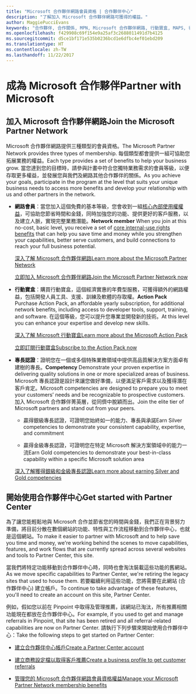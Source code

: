 ```yaml
---
title: "Microsoft 合作夥伴網路會員資格 | 合作夥伴中心"
description: "了解加入 Microsoft 合作夥伴網路可獲得的權益。"
author: MaggiePucciEvans
keywords: "合作夥伴, 合作關係, MPN, Microsoft 合作夥伴網路, 行動寶盒, MAPS, 行動寶盒訂閱, 權益, MPN 權益, 會員資格"
ms.openlocfilehash: f429908c69f154e9a25af3c2688011491d7b4125
ms.sourcegitcommit: d5ce1bf171e535b0236bcd1e6dfbc4ef01ebd209
ms.translationtype: HT
ms.contentlocale: zh-TW
ms.lasthandoff: 11/22/2017
---
```

# <a name="partner-with-microsoft"></a><span data-ttu-id="25733-104">成為 Microsoft 合作夥伴</span><span class="sxs-lookup"><span data-stu-id="25733-104">Partner with Microsoft</span></span>

## <a name="join-the-microsoft-partner-network"></a><span data-ttu-id="25733-105">加入 Microsoft 合作夥伴網路</span><span class="sxs-lookup"><span data-stu-id="25733-105">Join the Microsoft Partner Network</span></span>

<span data-ttu-id="25733-106">Microsoft 合作夥伴網路提供三種類型的會員資格。</span><span class="sxs-lookup"><span data-stu-id="25733-106">The Microsoft Partner Network provides three types of membership.</span></span> <span data-ttu-id="25733-107">每個類型都會提供一組可協助您拓展業務的權益。</span><span class="sxs-lookup"><span data-stu-id="25733-107">Each type provides a set of benefits to help your business grow.</span></span> <span data-ttu-id="25733-108">當您達到您的目標時，請參與計畫中符合您獨特業務需求的會員等級，以便存取更多權益，並發展您與我們及網路其他合作夥伴的關係。</span><span class="sxs-lookup"><span data-stu-id="25733-108">As you achieve your goals, participate in the program at the level that suits your unique business needs to access more benefits and develop your relationship with us and other partners in the network.</span></span>

-   <span data-ttu-id="25733-109">**網路會員**：當您加入這個免費的基本等級，您會收到一組[核心內部使用權權益](https://partner.microsoft.com/membership/core-benefits)，可協助您節省時間和金錢，同時加強您的功能、提供更好的客戶服務，以及建立人脈，實現完整業務潛能。</span><span class="sxs-lookup"><span data-stu-id="25733-109">**Network member** When you join at this no-cost, basic level, you receive a set of [core internal-use rights benefits](https://partner.microsoft.com/membership/core-benefits) that can help you save time and money while you strengthen your capabilities, better serve customers, and build connections to reach your full business potential.</span></span>

    [<span data-ttu-id="25733-110">深入了解 Microsoft 合作夥伴網路</span><span class="sxs-lookup"><span data-stu-id="25733-110">Learn more about the Microsoft Partner Network</span></span>](https://partner.microsoft.com/membership/how-it-works)

    [<span data-ttu-id="25733-111">立即加入 Microsoft 合作夥伴網路</span><span class="sxs-lookup"><span data-stu-id="25733-111">Join the Microsoft Partner Network now</span></span>](https://partners.microsoft.com/PartnerProgram/simplifiedenrollment.aspx)

-   <span data-ttu-id="25733-112">**行動寶盒**：購買行動寶盒，這個經濟實惠的年費型服務，可獲得額外的網路權益，包括開發人員工具、支援、訓練及軟體的存取權。</span><span class="sxs-lookup"><span data-stu-id="25733-112">**Action Pack** Purchase Action Pack, an affordable yearly subscription, for additional network benefits, including access to developer tools, support, training, and software.</span></span> <span data-ttu-id="25733-113">在這個等級，您可以提升您專業並開發新的技術。</span><span class="sxs-lookup"><span data-stu-id="25733-113">At this level you can enhance your expertise and develop new skills.</span></span>

    [<span data-ttu-id="25733-114">深入了解 Microsoft 行動寶盒</span><span class="sxs-lookup"><span data-stu-id="25733-114">Learn more about the Microsoft Action Pack</span></span>](https://partner.microsoft.com/membership/action-pack)

    [<span data-ttu-id="25733-115">立即訂閱行動寶盒</span><span class="sxs-lookup"><span data-stu-id="25733-115">Subscribe to the Action Pack now</span></span>](mpn-get-action-pack.md)

-   <span data-ttu-id="25733-116">**專長認證**：證明您在一個或多個特殊業務領域中提供高品質解決方案方面卓有建樹的專長。</span><span class="sxs-lookup"><span data-stu-id="25733-116">**Competency** Demonstrate your proven expertise in delivering quality solutions in one or more specialized areas of business.</span></span> <span data-ttu-id="25733-117">Microsoft 專長認證是設計來讓您做好準備，以便滿足客戶需求以及獲得潛在客戶肯定。</span><span class="sxs-lookup"><span data-stu-id="25733-117">Microsoft competencies are designed to prepare you to meet your customers’ needs and be recognizable to prospective customers.</span></span> <span data-ttu-id="25733-118">加入 Microsoft 合作夥伴菁英層，從同儕中脫穎而出。</span><span class="sxs-lookup"><span data-stu-id="25733-118">Join the elite tier of Microsoft partners and stand out from your peers.</span></span>

    -   <span data-ttu-id="25733-119">贏得銀級專長認證，可證明您始終如一的能力、專長與承諾</span><span class="sxs-lookup"><span data-stu-id="25733-119">Earn Silver competencies to demonstrate your consistent capability, expertise, and commitment</span></span>

    -   <span data-ttu-id="25733-120">贏得金級專長認證，可證明您在特定 Microsoft 解決方案領域中的能力一流</span><span class="sxs-lookup"><span data-stu-id="25733-120">Earn Gold competencies to demonstrate your best-in-class capability within a specific Microsoft solution area</span></span>

    [<span data-ttu-id="25733-121">深入了解獲得銀級和金級專長認證</span><span class="sxs-lookup"><span data-stu-id="25733-121">Learn more about earning Silver and Gold competencies</span></span>](https://partner.microsoft.com/membership/competencies)

   
## <a name="get-started-with-partner-center"></a><span data-ttu-id="25733-122">開始使用合作夥伴中心</span><span class="sxs-lookup"><span data-stu-id="25733-122">Get started with Partner Center</span></span>

<span data-ttu-id="25733-123">為了讓您能輕鬆地與 Microsoft 合作並節省您的時間與金錢，我們正在背景努力準備，將目前分散在數個網站的功能、特性與工作流程移動到合作夥伴中心，也就是這個網站。</span><span class="sxs-lookup"><span data-stu-id="25733-123">To make it easier to partner with Microsoft and to help save you time and money, we're working behind the scenes to move capabilities, features, and work flows that are currently spread across several websites and tools to Partner Center, this site.</span></span> 

<span data-ttu-id="25733-124">當我們將特定功能移動到合作夥伴中心時，同時也會淘汰裝載這些功能的舊網站。</span><span class="sxs-lookup"><span data-stu-id="25733-124">As we move specific capabilities to Partner Center, we're retiring the legacy sites that used to house them.</span></span> <span data-ttu-id="25733-125">若要繼續利用這些功能，您將需要在此網站 (合作夥伴中心) 建立帳戶。</span><span class="sxs-lookup"><span data-stu-id="25733-125">To continue to take advantage of these features, you'll need to create an account on this site, Partner Center.</span></span> 

<span data-ttu-id="25733-126">例如，假如您以前在 Pinpoint 中取得及管理推薦，該網站已淘汰，所有推薦相關功能現在都放在合作夥伴中心。</span><span class="sxs-lookup"><span data-stu-id="25733-126">For example, if you used to get and manage referrals in Pinpoint, that site has been retired and all referral-related capabilities are now on Partner Center.</span></span> <span data-ttu-id="25733-127">請執行下列步驟來開始使用合作夥伴中心：</span><span class="sxs-lookup"><span data-stu-id="25733-127">Take the following steps to get started on Partner Center:</span></span>   

-   [<span data-ttu-id="25733-128">建立合作夥伴中心帳戶</span><span class="sxs-lookup"><span data-stu-id="25733-128">Create a Partner Center account</span></span>](mpn-create-a-partner-center-account.md)

-   [<span data-ttu-id="25733-129">建立商務設定檔以取得客戶推薦</span><span class="sxs-lookup"><span data-stu-id="25733-129">Create a business profile to get customer referrals</span></span>](create-a-marketing-profile.md)

-   [<span data-ttu-id="25733-130">管理您的 Microsoft 合作夥伴網路會員資格權益</span><span class="sxs-lookup"><span data-stu-id="25733-130">Manage your Microsoft Partner Network membership benefits</span></span>](manage-your-partner-network-benefits.md)

